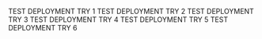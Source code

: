 TEST DEPLOYMENT TRY 1
TEST DEPLOYMENT TRY 2
TEST DEPLOYMENT TRY 3
TEST DEPLOYMENT TRY 4
TEST DEPLOYMENT TRY 5
TEST DEPLOYMENT TRY 6